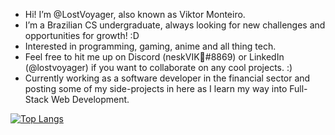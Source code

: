 - Hi! I’m @LostVoyager, also known as Viktor Monteiro.
- I’m a Brazilian CS undergraduate, always looking for new challenges and opportunities for growth! :D
- Interested in programming, gaming, anime and all thing tech. 
- Feel free to hit me up on Discord (neskVIK🐰#8869) or LinkedIn (@lostvoyager) if you want to collaborate on any cool projects. :)
- Currently working as a software developer in the financial sector and posting some of my side-projects in here as I learn my way into Full-Stack Web Development.

[![Top Langs](https://github-readme-stats.vercel.app/api/top-langs/?username=lostvoyager&theme=nord)](https://github.com/lostvoyager/github-readme-stats)
